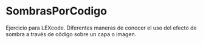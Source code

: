 SombrasPorCodigo
================

Ejercicio para LEXcode. Diferentes maneras de conocer el uso del efecto de sombra a través de código sobre un capa o imagen.
